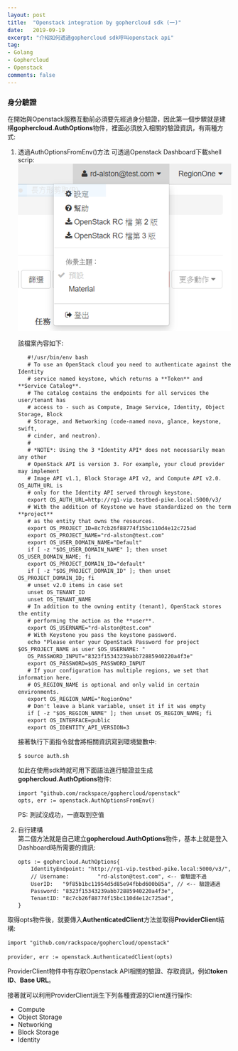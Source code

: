 ```yaml
---
layout: post
title:  "Openstack integration by gophercloud sdk (一)"
date:   2019-09-19
excerpt: "介紹如何透過gophercloud sdk呼叫openstack api"
tag:
- Golang 
- Gophercloud
- Openstack
comments: false
---  
```


### 身分驗證
在開始與Openstack服務互動前必須要先經過身分驗證，因此第一個步驟就是建構**gophercloud.AuthOptions**物件，裡面必須放入相關的驗證資訊，有兩種方式:   
1. 透過AuthOptionsFromEnv()方法
    可透過Openstack Dashboard下載shell scrip:   
     ![Openstack auth file download](https://github.com/kisekitw/kisekitw.github.io/blob/master/assets/img/1080919/openstack_auth_download.png?raw=true)   

     該檔案內容如下:   
     ``` shell
        #!/usr/bin/env bash
        # To use an OpenStack cloud you need to authenticate against the Identity
        # service named keystone, which returns a **Token** and **Service Catalog**.
        # The catalog contains the endpoints for all services the user/tenant has
        # access to - such as Compute, Image Service, Identity, Object Storage, Block
        # Storage, and Networking (code-named nova, glance, keystone, swift,
        # cinder, and neutron).
        #
        # *NOTE*: Using the 3 *Identity API* does not necessarily mean any other
        # OpenStack API is version 3. For example, your cloud provider may implement
        # Image API v1.1, Block Storage API v2, and Compute API v2.0. OS_AUTH_URL is
        # only for the Identity API served through keystone.
        export OS_AUTH_URL=http://rg1-vip.testbed-pike.local:5000/v3/
        # With the addition of Keystone we have standardized on the term **project**
        # as the entity that owns the resources.
        export OS_PROJECT_ID=8c7cb26f88774f15bc110d4e12c725ad
        export OS_PROJECT_NAME="rd-alston@test.com"
        export OS_USER_DOMAIN_NAME="Default"
        if [ -z "$OS_USER_DOMAIN_NAME" ]; then unset OS_USER_DOMAIN_NAME; fi
        export OS_PROJECT_DOMAIN_ID="default"
        if [ -z "$OS_PROJECT_DOMAIN_ID" ]; then unset OS_PROJECT_DOMAIN_ID; fi
        # unset v2.0 items in case set
        unset OS_TENANT_ID
        unset OS_TENANT_NAME
        # In addition to the owning entity (tenant), OpenStack stores the entity
        # performing the action as the **user**.
        export OS_USERNAME="rd-alston@test.com"
        # With Keystone you pass the keystone password.
        echo "Please enter your OpenStack Password for project $OS_PROJECT_NAME as user $OS_USERNAME: "
        OS_PASSWORD_INPUT="8323f15343239abb72885940220a4f3e"
        export OS_PASSWORD=$OS_PASSWORD_INPUT
        # If your configuration has multiple regions, we set that information here.
        # OS_REGION_NAME is optional and only valid in certain environments.
        export OS_REGION_NAME="RegionOne"
        # Don't leave a blank variable, unset it if it was empty
        if [ -z "$OS_REGION_NAME" ]; then unset OS_REGION_NAME; fi
        export OS_INTERFACE=public
        export OS_IDENTITY_API_VERSION=3
     ```   
     接著執行下面指令就會將相關資訊寫到環境變數中:   
     ```
     $ source auth.sh
     ```   
     如此在使用sdk時就可用下面語法進行驗證並生成**gophercloud.AuthOptions**物件:   
     ```golang
     import "github.com/rackspace/gophercloud/openstack"
     opts, err := openstack.AuthOptionsFromEnv()
     ```   
      
      PS: 測試沒成功，一直取到空值   

2. 自行建構   
    第二個方法就是自己建立**gophercloud.AuthOptions**物件，基本上就是登入Dashboard時所需要的資訊:   
    ```golang
    opts := gophercloud.AuthOptions{
		IdentityEndpoint: "http://rg1-vip.testbed-pike.local:5000/v3/",
		// Username:         "rd-alston@test.com", <-- 會驗證不過
		UserID:   "9f85b1bc11954d5d85e94fbbd600b85a", // <-- 驗證通過
		Password: "8323f15343239abb72885940220a4f3e",
		TenantID: "8c7cb26f88774f15bc110d4e12c725ad",
	}
    ```   

取得opts物件後，就要傳入**AuthenticatedClient**方法並取得**ProviderClient**結構:   
```golang
import "github.com/rackspace/gophercloud/openstack"

provider, err := openstack.AuthenticatedClient(opts)
```   
ProviderClient物件中有存取Openstack API相關的驗證、存取資訊，例如**token ID**、**Base URL**。

接著就可以利用ProviderClient派生下列各種資源的Client進行操作:   
* Compute   
* Object Storage   
* Networking   
* Block Storage   
* Identity   

### 


